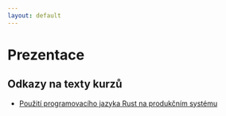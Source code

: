 ```yaml
---
layout: default
---
```

# Prezentace

## Odkazy na texty kurzů

* [Použití programovacího jazyka Rust na produkčním systému](rust_in_production.md)

